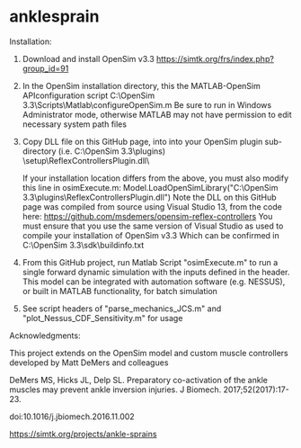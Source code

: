# anklesprain

Installation:

1) Download and install OpenSim v3.3
      https://simtk.org/frs/index.php?group_id=91

2) In the OpenSim installation directory, this the MATLAB-OpenSim APIconfiguration script
   C:\OpenSim 3.3\Scripts\Matlab\configureOpenSim.m
   Be sure to run in Windows Administrator mode, otherwise MATLAB may not have permission to edit necessary system path files
   
3) Copy DLL file on this GitHub page, into into your OpenSim plugin sub-directory (i.e. C:\OpenSim 3.3\plugins\)
   \setup\ReflexControllersPlugin.dll\ 

   If your installation location differs from the above, you must also modify this line in osimExecute.m:
      Model.LoadOpenSimLibrary("C:\OpenSim 3.3\plugins\ReflexControllersPlugin.dll")
   Note the DLL on this GitHub page was compiled from source using Visual Studio 13, from the code here: 
      https://github.com/msdemers/opensim-reflex-controllers
   You must ensure that you use the same version of Visual Studio as used to compile your installation of OpenSim v3.3
   Which can be confirmed in C:\OpenSim 3.3\sdk\buildinfo.txt

4) From this GitHub project, run Matlab Script "osimExecute.m" to run a single forward dynamic simulation with the inputs defined
   in the header. This model can be integrated with automation software (e.g. NESSUS), or built in MATLAB functionality, for batch simulation
   
5) See script headers of "parse_mechanics_JCS.m" and "plot_Nessus_CDF_Sensitivity.m" for usage


Acknowledgments:

This project extends on the OpenSim model and custom muscle controllers developed by Matt DeMers and colleagues

DeMers MS, Hicks JL, Delp SL. Preparatory co-activation of the ankle muscles may prevent ankle inversion injuries. J Biomech. 2017;52(2017):17-23. 

doi:10.1016/j.jbiomech.2016.11.002

https://simtk.org/projects/ankle-sprains
